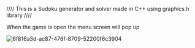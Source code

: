 //// This is a Sudoku generator and solver made in C++ using graphics.h library ////

When the game is open the menu screen will pop up

![6f816a3d-ac87-476f-8709-52200f6c3904](https://user-images.githubusercontent.com/118437095/223203168-60cca82a-382f-4d9a-98b7-18e529f2f289.jpg)
